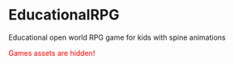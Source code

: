 # EducationalRPG
Educational open world RPG game for kids with spine animations
<p style='color:red'>Games assets are hidden!</p>
